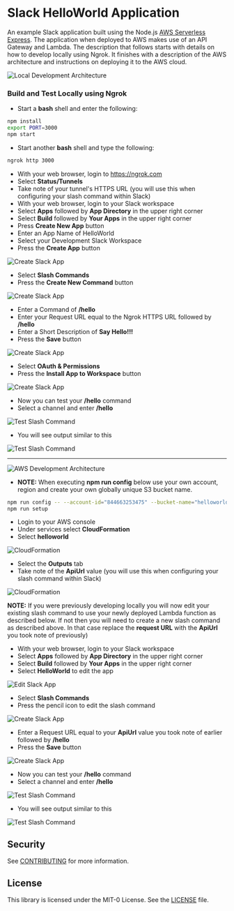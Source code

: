 # Slack HelloWorld Application

An example Slack application built using the Node.js [AWS Serverless Express](https://github.com/awslabs/aws-serverless-express). The application when deployed to AWS makes use of an API Gateway and Lambda. The description that follows starts with details on how to develop locally using Ngrok. It finishes with a description of the AWS architecture and instructions on deploying it to the AWS cloud.

![Local Development Architecture](images/local-dev-architecture.png)

### Build and Test Locally using Ngrok

- Start a **bash** shell and enter the following:

```bash
npm install
export PORT=3000
npm start
```

- Start another **bash** shell and type the following:

```bash
ngrok http 3000
```

- With your web browser, login to https://ngrok.com
- Select **Status/Tunnels**
- Take note of your tunnel's HTTPS URL (you will use this when configuring your slash command within Slack)
- With your web browser, login to your Slack workspace
- Select **Apps** followed by **App Directory** in the upper right corner
- Select **Build** followed by **Your Apps** in the upper right corner
- Press **Create New App** button
- Enter an App Name of HelloWorld
- Select your Development Slack Workspace
- Press the **Create App** button

![Create Slack App](images/create-slack-app.png)

- Select **Slash Commands**
- Press the **Create New Command** button

![Create Slack App](images/create-slash-command.png)

- Enter a Command of **/hello**
- Enter your Request URL equal to the Ngrok HTTPS URL followed by **/hello**
- Enter a Short Description of **Say Hello!!!**
- Press the **Save** button

![Create Slack App](images/create-slash-command2.png)

- Select **OAuth & Permissions**
- Press the **Install App to Workspace** button

![Create Slack App](images/install-slack-app.png)

- Now you can test your **/hello** command
- Select a channel and enter **/hello**

![Test Slash Command](images/test-slash-command.png)

- You will see output similar to this

![Test Slash Command](images/test-slash-command2.png)

---

![AWS Development Architecture](images/aws-dev-architecture.png)

- **NOTE:** When executing **npm run config** below use your own account, region and create your own globally unique S3 bucket name.

```bash
npm run config -- --account-id="844663253475" --bucket-name="helloworld9912" --function-name="helloworld" --region="us-east-1"
npm run setup
```

- Login to your AWS console
- Under services select **CloudFormation**
- Select **helloworld**

![CloudFormation](images/aws-cloudformation.png)

- Select the **Outputs** tab
- Take note of the **ApiUrl** value (you will use this when configuring your slash command within Slack)

![CloudFormation](images/aws-cloudformation2.png)

**NOTE:** If you were previously developing locally you will now edit your existing slash command to use your newly deployed Lambda function as described below. If not then you will need to create a new slash command as described above. In that case replace the **request URL** with the **ApiUrl** you took note of previously)

- With your web browser, login to your Slack workspace
- Select **Apps** followed by **App Directory** in the upper right corner
- Select **Build** followed by **Your Apps** in the upper right corner
- Select **HelloWorld** to edit the app

![Edit Slack App](images/edit-slack-app.png)

- Select **Slash Commands**
- Press the pencil icon to edit the slash command

![Create Slack App](images/edit-slash-command.png)

- Enter a Request URL equal to your **ApiUrl** value you took note of earlier followed by **/hello**
- Press the **Save** button

![Create Slack App](images/edit-slash-command2.png)

- Now you can test your **/hello** command
- Select a channel and enter **/hello**

![Test Slash Command](images/test-slash-command.png)

- You will see output similar to this

![Test Slash Command](images/test-slash-command2.png)

## Security

See [CONTRIBUTING](CONTRIBUTING.md#security-issue-notifications) for more information.

## License

This library is licensed under the MIT-0 License. See the [LICENSE](LICENSE) file.
